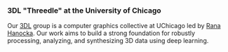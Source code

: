 ### 3DL "Threedle" at the University of Chicago

Our [3DL](https://3dl.cs.uchicago.edu/) group is a computer graphics collective at UChicago led by [Rana Hanocka](https://people.cs.uchicago.edu/~ranahanocka/). Our work aims to build a strong foundation for robustly processing, analyzing, and synthesizing 3D data using deep learning. 
